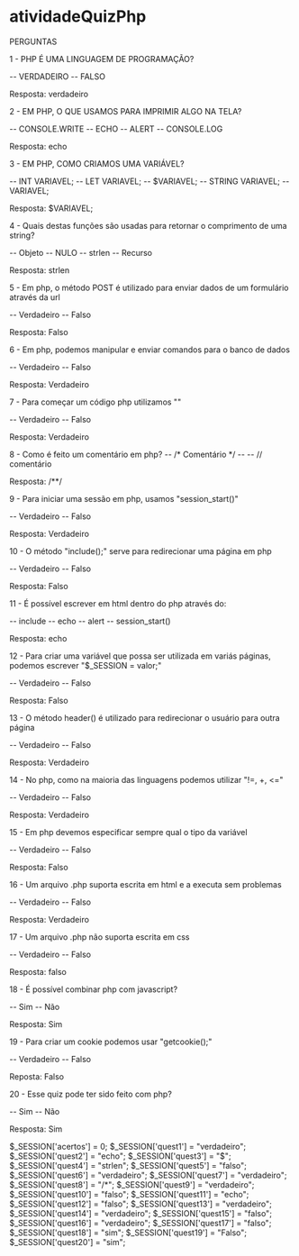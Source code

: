 # atividadeQuizPhp
PERGUNTAS 

1 - PHP É UMA LINGUAGEM DE PROGRAMAÇÃO?

-- VERDADEIRO
-- FALSO

Resposta: verdadeiro

2 - EM PHP, O QUE USAMOS PARA IMPRIMIR ALGO NA TELA?

-- CONSOLE.WRITE
-- ECHO
-- ALERT
-- CONSOLE.LOG

Resposta: echo

3 - EM PHP, COMO CRIAMOS UMA VARIÁVEL?

-- INT VARIAVEL;
-- LET VARIAVEL;
-- $VARIAVEL;
-- STRING VARIAVEL;
-- VARIAVEL;

Resposta: $VARIAVEL;

4 - Quais destas funções são usadas para retornar o comprimento de uma string?

-- Objeto
-- NULO
-- strlen
-- Recurso

Resposta: strlen

5 - Em php, o método POST é utilizado para enviar dados de um formulário através da url

-- Verdadeiro
-- Falso

Resposta: Falso

6 - Em php, podemos manipular e enviar comandos para o banco de dados

-- Verdadeiro
-- Falso

Resposta: Verdadeiro

7 - Para começar um código php utilizamos "<?php  código aqui ?>"

-- Verdadeiro
-- Falso

Resposta: Verdadeiro

8 - Como é feito um comentário em php?
-- /* Comentário */
-- <!-- Comentário -->
-- // comentário

Resposta: /**/

9 - Para iniciar uma sessão em php, usamos "session_start()"

-- Verdadeiro
-- Falso

Resposta: Verdadeiro

10 - O método "include();" serve para redirecionar uma página em php

-- Verdadeiro
-- Falso

Resposta: Falso

11 - É possível escrever em html dentro do php através do:

-- include
-- echo
-- alert
-- session_start()

Resposta: echo

12 - Para criar uma variável que possa ser utilizada em variás páginas, podemos escrever "$_SESSION = valor;"

-- Verdadeiro
-- Falso

Resposta: Falso

13 - O método header() é utilizado para redirecionar o usuário para outra página

-- Verdadeiro
-- Falso

Resposta: Verdadeiro

14 - No php, como na maioria das linguagens podemos utilizar "!=, +, <="

-- Verdadeiro
-- Falso

Resposta: Verdadeiro

15 - Em php devemos especificar sempre qual o tipo da variável

-- Verdadeiro
-- Falso

Resposta: Falso

16 - Um arquivo .php suporta escrita em html e a executa sem problemas

-- Verdadeiro
-- Falso

Resposta: Verdadeiro

17 - Um arquivo .php não suporta escrita em css

-- Verdadeiro
-- Falso

Resposta: falso

18 - É possível combinar php com javascript?

-- Sim
-- Não

Resposta: Sim

19 - Para criar um cookie podemos usar "getcookie();"

-- Verdadeiro
-- Falso

Reposta: Falso

20 - Esse quiz pode ter sido feito com php?

-- Sim 
-- Não

Resposta: Sim

  $_SESSION['acertos'] = 0;
  $_SESSION['quest1'] = "verdadeiro";
  $_SESSION['quest2'] = "echo";
  $_SESSION['quest3'] = "$";
  $_SESSION['quest4'] = "strlen";
  $_SESSION['quest5'] = "falso";
  $_SESSION['quest6'] = "verdadeiro";
  $_SESSION['quest7'] = "verdadeiro";
  $_SESSION['quest8'] = "/*";
  $_SESSION['quest9'] = "verdadeiro";
  $_SESSION['quest10'] = "falso";
  $_SESSION['quest11'] = "echo";
  $_SESSION['quest12'] = "falso";
  $_SESSION['quest13'] = "verdadeiro";
  $_SESSION['quest14'] = "verdadeiro";
  $_SESSION['quest15'] = "falso";
  $_SESSION['quest16'] = "verdadeiro";
  $_SESSION['quest17'] = "falso";
  $_SESSION['quest18'] = "sim";
  $_SESSION['quest19'] = "Falso";
  $_SESSION['quest20'] = "sim";
